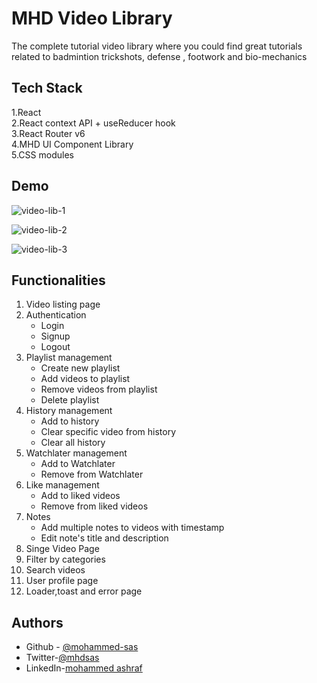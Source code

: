 
# MHD Video Library

The complete tutorial video library where you could find great tutorials related to badmintion trickshots, defense , footwork and bio-mechanics
## Tech Stack
1.React   
2.React context API +  useReducer hook  
3.React Router v6  
4.MHD UI Component Library  
5.CSS modules
## Demo
![video-lib-1](https://user-images.githubusercontent.com/89216938/162173039-ae970394-0d01-4d8d-8116-f01ec8848385.gif)  

![video-lib-2](https://user-images.githubusercontent.com/89216938/162171129-df261a4f-1b07-430d-93e2-b795ca5932bf.gif)  

![video-lib-3](https://user-images.githubusercontent.com/89216938/162172573-58612af6-22d1-4f72-8fd0-af2996e6c3d9.gif)  

## Functionalities
1. Video listing page
1. Authentication
    * Login  
    * Signup  
    * Logout
1. Playlist management
    * Create new playlist  
    * Add videos to playlist  
    * Remove videos from playlist  
    * Delete playlist  
1. History management
    * Add to history 
    * Clear specific video from history  
    * Clear all history  
1. Watchlater management
    * Add to Watchlater 
    * Remove from Watchlater  
1. Like management
    * Add to liked videos 
    * Remove from liked videos  
1. Notes 
    * Add multiple notes to videos with timestamp
    * Edit note's title and description  
1. Singe Video Page  
1. Filter by categories  
1. Search videos   
1. User profile page  
1. Loader,toast and error page  
    

    

          

## Authors

- Github - [@mohammed-sas](https://www.github.com/mohammed-sas)
- Twitter-[@mhdsas](https://twitter.com/mhdsas)
- LinkedIn-[mohammed ashraf](https://www.linkedin.com/in/mohammed-ashraf-ba0a11133/)


